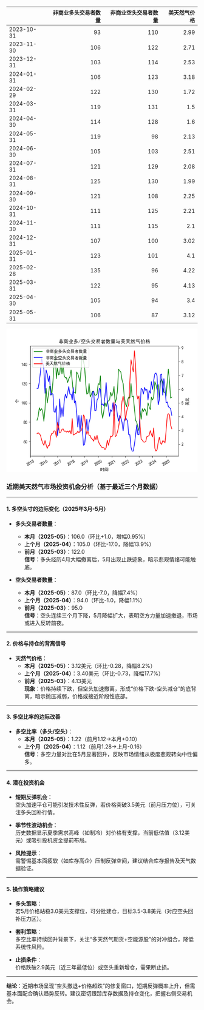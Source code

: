 |            |   非商业多头交易者数量 |   非商业空头交易者数量 |   美天然气价格 |
|:-----------|-----------------------:|-----------------------:|---------------:|
| 2023-10-31 |                     93 |                    110 |           2.99 |
| 2023-11-30 |                    106 |                    122 |           2.71 |
| 2023-12-31 |                    103 |                    114 |           2.53 |
| 2024-01-31 |                    106 |                    123 |           3.18 |
| 2024-02-29 |                    122 |                    130 |           1.72 |
| 2024-03-31 |                    119 |                    131 |           1.5  |
| 2024-04-30 |                    114 |                    128 |           1.6  |
| 2024-05-31 |                    119 |                     98 |           2.13 |
| 2024-06-30 |                    105 |                    103 |           2.51 |
| 2024-07-31 |                    121 |                    129 |           2.08 |
| 2024-08-31 |                    125 |                    130 |           1.99 |
| 2024-09-30 |                    121 |                    108 |           2.25 |
| 2024-10-31 |                    111 |                    125 |           2.21 |
| 2024-11-30 |                    111 |                    115 |           2.1  |
| 2024-12-31 |                    107 |                    100 |           3.02 |
| 2025-01-31 |                    123 |                    101 |           4.1  |
| 2025-02-28 |                    135 |                     96 |           4.22 |
| 2025-03-31 |                    122 |                     95 |           4.13 |
| 2025-04-30 |                    105 |                     94 |           3.4  |
| 2025-05-31 |                    106 |                     87 |           3.12 |

![图](NYMEX_cft.png)



### 近期美天然气市场投资机会分析（基于最近三个月数据）

---

#### **1. 多空头寸的边际变化（2025年3月-5月）**
- **多头交易者数量**：  
  - **本月（2025-05）**：106.0（环比+1.0，增幅0.95%）  
  - **上个月（2025-04）**：105.0（环比-17.0，降幅13.9%）  
  - **前月（2025-03）**：122.0  
  **信号**：多头经历4月大幅撤离后，5月出现止跌迹象，暗示悲观情绪可能触底。

- **空头交易者数量**：  
  - **本月（2025-05）**：87.0（环比-7.0，降幅7.4%）  
  - **上个月（2025-04）**：94.0（环比-1.0，降幅1.1%）  
  - **前月（2025-03）**：95.0  
  **信号**：空头连续三个月下降，5月降幅扩大，表明空方力量加速撤退，市场或进入反转前夜。

---

#### **2. 价格与持仓的背离信号**
- **天然气价格**：  
  - **本月（2025-05）**：3.12美元（环比-0.28，降幅8.2%）  
  - **上个月（2025-04）**：3.40美元（环比-0.73，降幅17.7%）  
  - **前月（2025-03）**：4.13美元  
  **现象**：价格持续下跌，但空头加速撤离，形成“价格下跌-空头减仓”的底背离，暗示抛压减弱，价格或接近阶段性底部。

---

#### **3. 多空比率的边际改善**
- **多空比率（多头/空头）**：  
  - **本月（2025-05）**：1.22（前月1.12→本月+0.10）  
  - **上个月（2025-04）**：1.12（前月1.28→上月-0.16）  
  **信号**：多空力量对比在5月显著回升，反映市场情绪从极度悲观转向中性偏多。

---

#### **4. 潜在投资机会**
- **短期反弹机会**：  
  空头加速平仓可能引发技术性反弹，若价格突破3.5美元（前月压力位），可关注多头回补行情。
  
- **季节性波动机会**：  
  历史数据显示夏季需求高峰（如制冷）对价格有支撑，当前低估值（3.12美元）或吸引投机资金提前布局。

- **风险提示**：  
  需警惕基本面疲软（如库存高企）压制反弹空间，建议结合库存报告及天气数据验证。

---

#### **5. 操作策略建议**
- **多头策略**：  
  若5月价格站稳3.0美元支撑位，可分批建仓，目标3.5-3.8美元（对应空头回补压力区）。
  
- **套利策略**：  
  多空比率持续回升背景下，关注“多天然气期货+空能源股”的对冲组合，降低系统性风险。

- **止损条件**：  
  价格跌破2.9美元（近三年最低位）或空头重新增仓，需果断止损。

---

**结论**：近期市场呈现“空头撤退+价格超跌”的修复窗口，短期反弹概率上升，但需基本面配合确认趋势反转。建议密切跟踪库存数据及持仓变化，把握右侧交易机会。